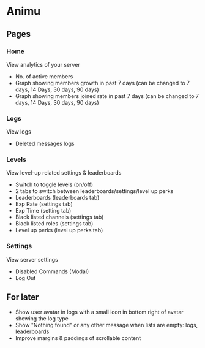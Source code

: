 # Animu

## Pages

### Home

View analytics of your server

- No. of active members
- Graph showing members growth in past 7 days (can be changed to 7 days, 14 Days, 30 days, 90 days)
- Graph showing members joined rate in past 7 days (can be changed to 7 days, 14 Days, 30 days, 90 days)

### Logs

View logs

- Deleted messages logs

### Levels

View level-up related settings & leaderboards

- Switch to toggle levels (on/off)
- 2 tabs to switch between leaderboards/settings/level up perks
- Leaderboards (leaderboards tab)
- Exp Rate (settings tab)
- Exp Time (setting tab)
- Black listed channels (settings tab)
- Black listed roles (settings tab)
- Level up perks (level up perks tab)

### Settings

View server settings

- Disabled Commands (Modal)
- Log Out

## For later

- Show user avatar in logs with a small icon in bottom right of avatar showing the log type
- Show "Nothing found" or any other message when lists are empty: logs, leaderboards
- Improve margins & paddings of scrollable content
